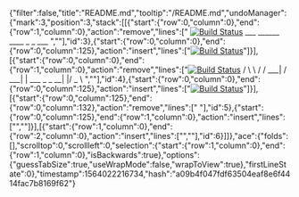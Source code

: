 {"filter":false,"title":"README.md","tooltip":"/README.md","undoManager":{"mark":3,"position":3,"stack":[[{"start":{"row":0,"column":0},"end":{"row":1,"column":0},"action":"remove","lines":["  [![Build Status](https://travis-ci.org/GrantMCA93/e-commerce.svg?branch=master)](https://travis-ci.org/GrantMCA93/e-commerce)       ___        ______     ____ _                 _  ___  ",""],"id":3},{"start":{"row":0,"column":0},"end":{"row":0,"column":125},"action":"insert","lines":["[![Build Status](https://travis-ci.org/GrantMCA93/e-commerce.svg?branch=master)](https://travis-ci.org/GrantMCA93/e-commerce)"]}],[{"start":{"row":0,"column":0},"end":{"row":1,"column":0},"action":"remove","lines":["[![Build Status](https://travis-ci.org/GrantMCA93/e-commerce.svg?branch=master)](https://travis-ci.org/GrantMCA93/e-commerce)        / \\ \\      / / ___|   / ___| | ___  _   _  __| |/ _ \\ ",""],"id":4},{"start":{"row":0,"column":0},"end":{"row":0,"column":125},"action":"insert","lines":["[![Build Status](https://travis-ci.org/GrantMCA93/e-commerce.svg?branch=master)](https://travis-ci.org/GrantMCA93/e-commerce)"]}],[{"start":{"row":0,"column":125},"end":{"row":0,"column":132},"action":"remove","lines":["       "],"id":5},{"start":{"row":0,"column":125},"end":{"row":1,"column":0},"action":"insert","lines":["",""]}],[{"start":{"row":1,"column":0},"end":{"row":2,"column":0},"action":"insert","lines":["",""],"id":6}]]},"ace":{"folds":[],"scrolltop":0,"scrollleft":0,"selection":{"start":{"row":1,"column":0},"end":{"row":1,"column":0},"isBackwards":true},"options":{"guessTabSize":true,"useWrapMode":false,"wrapToView":true},"firstLineState":0},"timestamp":1564022216734,"hash":"a09b4f047fdf63504eaf8e6f4414fac7b8169f62"}